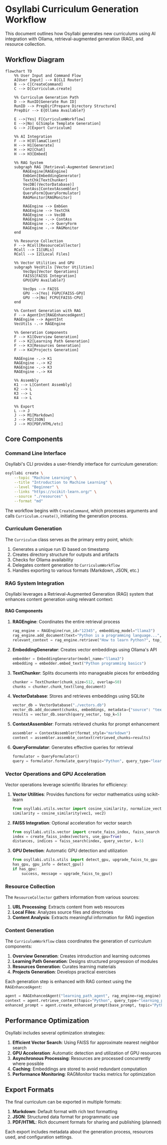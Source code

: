 # Osyllabi Curriculum Generation Workflow

This document outlines how Osyllabi generates new curriculums using AI integration with Ollama, retrieval-augmented generation (RAG), and resource collection.

## Workflow Diagram

```mermaid
flowchart TD
    %% User Input and Command Flow
    A[User Input] --> B[CLI Router]
    B --> C[CreateCommand]
    C --> D[Curriculum.create]
    
    %% Curriculum Generation Path
    D --> RunID[Generate Run ID]
    RunID --> PrepDir[Prepare Directory Structure]
    PrepDir --> E{Ollama Available?}
    
    E -->|Yes| F[CurriculumWorkflow]
    E -->|No| G[Simple Template Generation]
    G --> J[Export Curriculum]
    
    %% AI Integration
    F --> H[OllamaClient]
    H --> H1[Generate]
    H --> H2[Chat]
    H --> H3[Embed]
    
    %% RAG System
    subgraph RAG [Retrieval-Augmented Generation]
        RAGEngine[RAGEngine]
        EmbGen[EmbeddingGenerator]
        TextChk[TextChunker]
        VecDB[(VectorDatabase)]
        ContAss[ContextAssembler]
        QueryForm[QueryFormulator]
        RAGMonitor[RAGMonitor]
        
        RAGEngine --> EmbGen
        RAGEngine --> TextChk
        RAGEngine --> VecDB
        RAGEngine -.-> ContAss
        RAGEngine -.-> QueryForm
        RAGEngine -.-> RAGMonitor
    end
    
    %% Resource Collection
    F --> RColl[ResourceCollector]
    RColl --> I1[URLs]
    RColl --> I2[Local Files]
    
    %% Vector Utilities and GPU
    subgraph VecUtils [Vector Utilities]
        VecOps[Vector Operations]
        FAISS[FAISS Integration]
        GPU{GPU Available?}
        
        VecOps --> FAISS
        GPU -->|Yes| FGPU[FAISS-GPU]
        GPU -->|No| FCPU[FAISS-CPU]
    end
    
    %% Content Generation with RAG
    F --> AgentInt[RAGEnhancedAgent]
    RAGEngine --> AgentInt
    VecUtils -.-> RAGEngine
    
    %% Generation Components
    F --> K1[Overview Generation]
    F --> K2[Learning Path Generation]
    F --> K3[Resources Generation] 
    F --> K4[Projects Generation]
    
    RAGEngine -.-> K1
    RAGEngine -.-> K2
    RAGEngine -.-> K3
    RAGEngine -.-> K4
    
    %% Assembly
    K1 --> L[Content Assembly]
    K2 --> L
    K3 --> L
    K4 --> L
    
    %% Export
    L --> J
    J --> M1[Markdown]
    J --> M2[JSON]
    J --> M3[PDF/HTML/etc]
```

## Core Components

### Command Line Interface

Osyllabi's CLI provides a user-friendly interface for curriculum generation:

```bash
osyllabi create \
    --topic "Machine Learning" \
    --title "Introduction to Machine Learning" \
    --level "Beginner" \
    --links "https://scikit-learn.org/" \
    --source "./resources" \
    --format "md"
```

The workflow begins with `CreateCommand`, which processes arguments and calls `Curriculum.create()`, initiating the generation process.

### Curriculum Generation

The `Curriculum` class serves as the primary entry point, which:

1. Generates a unique run ID based on timestamp
2. Creates directory structure for outputs and artifacts
3. Checks for Ollama availability
4. Delegates content generation to `CurriculumWorkflow`
5. Handles exporting to various formats (Markdown, JSON, etc.)

### RAG System Integration

Osyllabi leverages a Retrieval-Augmented Generation (RAG) system that enhances content generation using relevant context:

#### RAG Components

1. **RAGEngine**: Coordinates the entire retrieval process

   ```python
   rag_engine = RAGEngine(run_id="12345", embedding_model="llama3")
   rag_engine.add_document(text="Python is a programming language...", metadata={"source": "documentation"})
   relevant_context = rag_engine.retrieve("How to learn Python?", top_k=5)
   ```

2. **EmbeddingGenerator**: Creates vector embeddings using Ollama's API

   ```python
   embedder = EmbeddingGenerator(model_name="llama3")
   embedding = embedder.embed_text("Python programming basics")
   ```

3. **TextChunker**: Splits documents into manageable pieces for embedding

   ```python
   chunker = TextChunker(chunk_size=512, overlap=50)
   chunks = chunker.chunk_text(long_document)
   ```

4. **VectorDatabase**: Stores and retrieves embeddings using SQLite

   ```python
   vector_db = VectorDatabase("./vectors.db")
   vector_db.add_document(chunks, embeddings, metadata={"source": "textbook"})
   results = vector_db.search(query_vector, top_k=5)
   ```

5. **ContextAssembler**: Formats retrieved chunks for prompt enhancement

   ```python
   assembler = ContextAssembler(format_style="markdown")
   context = assembler.assemble_context(retrieved_chunks=results)
   ```

6. **QueryFormulator**: Generates effective queries for retrieval

   ```python
   formulator = QueryFormulator()
   query = formulator.formulate_query(topic="Python", query_type="learning_path")
   ```

### Vector Operations and GPU Acceleration

Vector operations leverage scientific libraries for efficiency:

1. **Vector Utilities**: Provides functions for vector mathematics using scikit-learn

   ```python
   from osyllabi.utils.vector import cosine_similarity, normalize_vector
   similarity = cosine_similarity(vec1, vec2)
   ```

2. **FAISS Integration**: Optional acceleration for vector search

   ```python
   from osyllabi.utils.vector import create_faiss_index, faiss_search
   index = create_faiss_index(vectors, use_gpu=True)
   distances, indices = faiss_search(index, query_vector, k=5)
   ```

3. **GPU Detection**: Automatic GPU detection and utilization

   ```python
   from osyllabi.utils.utils import detect_gpu, upgrade_faiss_to_gpu
   has_gpu, gpu_info = detect_gpu()
   if has_gpu:
       success, message = upgrade_faiss_to_gpu()
   ```

### Resource Collection

The `ResourceCollector` gathers information from various sources:

1. **URL Processing**: Extracts content from web resources
2. **Local Files**: Analyzes source files and directories
3. **Content Analysis**: Extracts meaningful information for RAG ingestion

### Content Generation

The `CurriculumWorkflow` class coordinates the generation of curriculum components:

1. **Overview Generation**: Creates introduction and learning outcomes
2. **Learning Path Generation**: Designs structured progression of modules
3. **Resources Generation**: Curates learning materials
4. **Projects Generation**: Develops practical exercises

Each generation step is enhanced with RAG context using the `RAGEnhancedAgent`:

```python
agent = RAGEnhancedAgent("learning_path_agent", rag_engine=rag_engine)
context = agent.retrieve_context(topic="Python", query_type="learning_path")
enhanced_prompt = agent.create_enhanced_prompt(base_prompt, topic="Python", query_type="learning_path")
```

## Performance Optimization

Osyllabi includes several optimization strategies:

1. **Efficient Vector Search**: Using FAISS for approximate nearest neighbor search
2. **GPU Acceleration**: Automatic detection and utilization of GPU resources
3. **Asynchronous Processing**: Resources are processed concurrently where possible
4. **Caching**: Embeddings are stored to avoid redundant computation
5. **Performance Monitoring**: RAGMonitor tracks metrics for optimization

## Export Formats

The final curriculum can be exported in multiple formats:

1. **Markdown**: Default format with rich text formatting
2. **JSON**: Structured data format for programmatic use
3. **PDF/HTML**: Rich document formats for sharing and publishing (planned)

Each export includes metadata about the generation process, resources used, and configuration settings.

